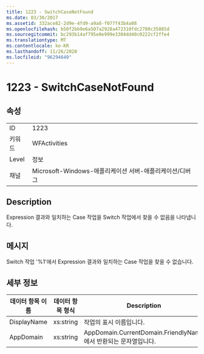 ```yaml
---
title: 1223 - SwitchCaseNotFound
ms.date: 03/30/2017
ms.assetid: 332ace82-2d9e-4fd9-a9a8-f077f43b4a08
ms.openlocfilehash: b50f2bb9e6a507a2928a472310fdc2780c35885d
ms.sourcegitcommit: bc293b14af795e0e999e3304dd40c0222cf2ffe4
ms.translationtype: MT
ms.contentlocale: ko-KR
ms.lasthandoff: 11/26/2020
ms.locfileid: "96294640"
---
```

# <a name="1223---switchcasenotfound"></a>1223 - SwitchCaseNotFound

## <a name="properties"></a>속성  
  
|||  
|-|-|  
|ID|1223|  
|키워드|WFActivities|  
|Level|정보|  
|채널|Microsoft-Windows-애플리케이션 서버-애플리케이션/디버그|  
  
## <a name="description"></a>Description  

 Expression 결과와 일치하는 Case 작업을 Switch 작업에서 찾을 수 없음을 나타냅니다.  
  
## <a name="message"></a>메시지  

 Switch 작업 '%1'에서 Expression 결과와 일치하는 Case 작업을 찾을 수 없습니다.  
  
## <a name="details"></a>세부 정보  
  
|데이터 항목 이름|데이터 항목 형식|Description|  
|--------------------|--------------------|-----------------|  
|DisplayName|xs:string|작업의 표시 이름입니다.|  
|AppDomain|xs:string|AppDomain.CurrentDomain.FriendlyName에서 반환되는 문자열입니다.|
